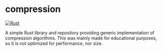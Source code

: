 # compression

[![Rust](https://github.com/TCA166/compression/actions/workflows/rust.yml/badge.svg)](https://github.com/TCA166/compression/actions/workflows/rust.yml)

A simple Rust library and repository providing generic implementation of
compression algorithms. This was mainly made for educational purposes, so it
is not optimized for performance, nor size.
